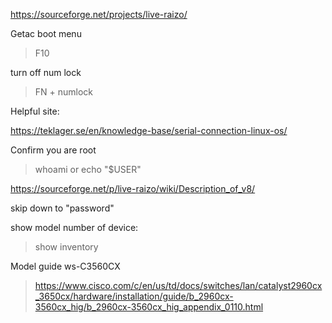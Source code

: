 https://sourceforge.net/projects/live-raizo/

Getac boot menu 
> F10

turn off num lock

> FN + numlock

Helpful site:

https://teklager.se/en/knowledge-base/serial-connection-linux-os/


Confirm you are root
> whoami or  echo "$USER"

https://sourceforge.net/p/live-raizo/wiki/Description_of_v8/

skip down to "password"


show model number of device:
> show inventory


Model guide ws-C3560CX
> https://www.cisco.com/c/en/us/td/docs/switches/lan/catalyst2960cx_3650cx/hardware/installation/guide/b_2960cx-3560cx_hig/b_2960cx-3560cx_hig_appendix_0110.html
